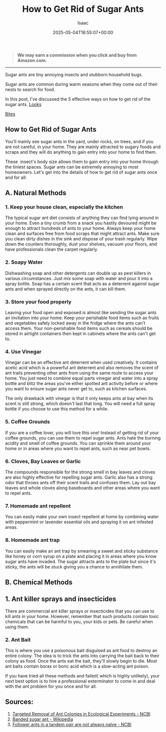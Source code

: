﻿---
author: Isaac
layout: post
title: How to Get Rid of Sugar Ants
date: '2025-05-04T16:55:07+00:00'
categories:
- Ants
- Guide
tags: []
slug: /how-to-get-rid-of-sugar-ants/
lastmod: 2025-05-07T12:21:27+03:00
---
> **We may earn a commission when you click and buy from Amazon.com.**
>

---

Sugar ants are tiny annoying insects and stubborn household bugs.

Sugar ants are common during warm seasons when they come out of their nests to search for food.

In this post, I've discussed the 5 effective ways on how to get rid of the sugar ants.
[Looks](https://pestpolicy.com/what-do-sugar-ants-look-like/)

[Bites](https://pestpolicy.com/do-sugar-ants-bite/)
## How to Get Rid of Sugar Ants
You'll mainly see sugar ants in the yard, under rocks, on trees, and if you are not careful, in your home. They are mainly attracted to sugary foods and scraps and they will do anything to gain entry into your home to find them.

These  insect's body size allows them to gain entry into your home through the tiniest spaces. Sugar ants can be extremely annoying to most homeowners. Let's get into the details of how to get rid of sugar ants once and for all:
## A. Natural Methods
### 1. Keep your house clean, especially the kitchen
The typical sugar ant diet consists of anything they can find lying around in your home. Even a tiny crumb from a snack you hastily devoured might be enough to attract hundreds of ants to your home. Always keep your home clean and surfaces free from food scraps that might attract ants. Make sure you clean dirty dishes in the sink and dispose of your trash regularly. Wipe down the counters thoroughly, dust your shelves, vacuum your floors, and have professionals clean the carpet regularly.
### 2. Soapy Water
Dishwashing soap and other detergents can double up as pest killers in various circumstances. Just mix some soap with water and pour it into a spray bottle. Soap has a certain scent that acts as a deterrent against sugar ants and when sprayed directly on the ants, it can kill them.
### 3. Store your food properly
Leaving your food open and exposed is almost like sending the sugar ants an invitation into your home. Keep your perishable food items such as fruits and vegetables safely locked away in the fridge where the ants can't access them. Your non-perishable food items such as cereals should be stored in airtight containers then kept in cabinets where the ants can't get to.
### 4. Use Vinegar
Vinegar can be an effective ant deterrent when used creatively. It contains acetic acid which is a powerful ant deterrent and also removes the scent of ant trails preventing other ants from using the same route to access your home. You just need to combine equal parts vinegar and water into a spray bottle and blitz the areas you've either spotted ant activity before or where you want to ensure sugar ants never get to, such as kitchen surfaces.

The only drawback with vinegar is that it only keeps ants at bay when its scent is still strong, which doesn't last that long. You will need a full spray bottle if you choose to use this method for a while.
### 5. Coffee Grounds
If you are a coffee lover, you will love this one! Instead of getting rid of your coffee grounds, you can use them to repel sugar ants. Ants hate the burning acidity and smell of coffee grounds. You can sprinkle them around your home or in areas where you want to repel ants, such as near pet bowls.
### 6. Cloves, Bay Leaves or Garlic
The compounds responsible for the strong smell in bay leaves and cloves are also highly effective for repelling sugar ants. Garlic also has a strong odor that throws ants off their scent trails and confuses them. Lay out bay leaves and whole cloves along baseboards and other areas where you want to repel ants.
### 7. Homemade ant repellent
You can easily make your own insect repellent at home by combining water with peppermint or lavender essential oils and spraying it on ant infested areas.
### 8. Homemade ant trap
You can easily make an ant trap by smearing a sweet and sticky substance like honey or corn syrup on a plate and placing it in areas where you know sugar ants have invaded. The sugar attracts ants to the plate but since it's sticky, the ants will be stuck giving you a chance to annihilate them.
## B. Chemical Methods
## 1. Ant killer sprays and insecticides
There are commercial ant killer sprays or insecticides that you can use to kill ants in your home. However, remember that such products contain toxic chemicals that can be harmful to you, your kids or pets. Be careful when using them.
### 2. Ant Bait
This is where you use a poisonous bait disguised as ant food to destroy an entire colony. The idea is to trick the ants into carrying the bait back to their colony as food. Once the ants eat the bait, they'll slowly begin to die. Most ant baits contain borax or boric acid which is a slow-acting ant poison.

If you have tried all these methods and failed( which is highly unlikely), your next best option is to hire a professional exterminator to come in and deal with the ant problem for you once and for all.
## Sources:
1. [Targeted Removal of Ant Colonies in Ecological Experiments - NCBI](https://www.ncbi.nlm.nih.gov/pmc/articles/PMC2999503/)
2. [Banded sugar ant - Wikipedia](https://en.wikipedia.org/wiki/Banded_sugar_ant)
3. [Follower ants in a tandem pair are not always naïve - NCBI](https://www.ncbi.nlm.nih.gov/pmc/articles/PMC4448225/)
